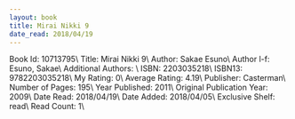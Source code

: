 ```yaml
---
layout: book
title: Mirai Nikki 9
date_read: 2018/04/19
---
```


Book Id: 10713795\ 
Title: Mirai Nikki 9\ 
Author: Sakae Esuno\ 
Author l-f: Esuno, Sakae\ 
Additional Authors: \ 
ISBN: 2203035218\ 
ISBN13: 9782203035218\ 
My Rating: 0\ 
Average Rating: 4.19\ 
Publisher: Casterman\ 
Number of Pages: 195\ 
Year Published: 2011\ 
Original Publication Year: 2009\ 
Date Read: 2018/04/19\ 
Date Added: 2018/04/05\ 
Exclusive Shelf: read\ 
Read Count: 1\ 

